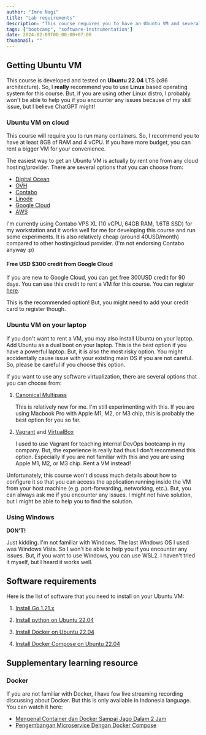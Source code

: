 ```yaml
---
author: "Imre Nagi"
title: "Lab requirements"
description: "This course requires you to have an Ubuntu VM and several software installed on it. You must have it ready before the first session"
tags: ["bootcamp", "software-instrumentation"]
date: 2024-02-09T00:00:00+07:00
thumbnail: ""
---
```


## Getting Ubuntu VM

This course is developed and tested on **Ubuntu 22.04** LTS (x86 architecture). So, I **really** recommend you to use **Linux** based operating system for this course. But, if you are using other Linux distro, I probably won't be able to help you if you encounter any issues because of my skill issue, but I believe ChatGPT might!

### Ubuntu VM on cloud

This course will require you to run many containers. So, I recommend you to have at least 8GB of RAM and 4 vCPU. If you have more budget, you can rent a bigger VM for your convenience.

The easiest way to get an Ubuntu VM is actually by rent one from any cloud hosting/provider. There are several options that you can choose from:

* [Digital Ocean](https://www.digitalocean.com/)
* [OVH](https://www.ovhcloud.com/)
* [Contabo](https://contabo.com/)
* [Linode](https://www.linode.com/)
* [Google Cloud](https://cloud.google.com/)
* [AWS](https://aws.amazon.com/)

I'm currently using Contabo VPS XL (10 vCPU, 64GB RAM, 1.6TB SSD) for my workstation and it works well for me for developing this course and run some experiments. It is also relatively cheap (around 40USD/month) compared to other hosting/cloud provider. (I'm not endorsing Contabo anyway :p)

#### Free USD $300 credit from Google Cloud

If you are new to Google Cloud, you can get free 300USD credit for 90 days. You can use this credit to rent a VM for this course. You can register [here](https://cloud.google.com/free).

This is the recommended option! But, you might need to add your credit card to register though.

### Ubuntu VM on your laptop

If you don't want to rent a VM, you may also install Ubuntu on your laptop. Add Ubuntu as a dual boot on your laptop. This is the best option if you have a powerful laptop. But, it is also the most risky option. You might accidentally cause issue with your existing main OS if you are not careful. So, please be careful if you choose this option.

If you want to use any software virtualization, there are several options that you can choose from:

1. [Canonical Multipass](https://multipass.run/)

    This is relatively new for me. I'm still experimenting with this. If you are using Macbook Pro with Apple M1, M2, or M3 chip, this is probably the best option for you so far.

1. [Vagrant](https://www.vagrantup.com/) and [VirtualBox](https://www.virtualbox.org/)

    I used to use Vagrant for teaching internal DevOps bootcamp in my company. But, the experience is really bad thus I don't recommend this option. Especially if you are not familiar with this and you are using Apple M1, M2, or M3 chip. Rent a VM instead!

Unfortunately, this course won't discuss much details about how to configure it so that you can access the application running inside the VM from your host machine (e.g. port-forwarding, networking, etc.). But, you can always ask me if you encounter any issues. I might not have solution, but I might be able to help you to find the solution.

### Using Windows

**DON'T!** 

Just kidding. I'm not familiar with Windows. The last Windows OS I used was Windows Vista. So I won't be able to help you if you encounter any issues. But, if you want to use Windows, you can use WSL2. I haven't tried it myself, but I heard it works well. 

## Software requirements

Here is the list of software that you need to install on your Ubuntu VM:

1. [Install Go 1.21.x](https://golang.org/doc/install)

1. [Install python on Ubuntu 22.04](https://www.linuxcapable.com/how-to-install-python-3-10-on-ubuntu-linux/)

1. [Install Docker on Ubuntu 22.04](https://www.digitalocean.com/community/tutorials/how-to-install-and-use-docker-on-ubuntu-22-04)

1. [Install Docker Compose on Ubuntu 22.04](https://www.digitalocean.com/community/tutorials/how-to-install-and-use-docker-compose-on-ubuntu-22-04)

## Supplementary learning resource

###  Docker

If you are not familiar with Docker, I have few live streaming recording discussing about Docker. But this is only available in Indonesia language. You can watch it here:

* [Mengenal Container dan Docker Sampai Jago Dalam 2 Jam](https://www.youtube.com/watch?v=26O6Ke03j3Y&t=1278s&pp=ygUQaW1yZSBuYWdpIGRvY2tlcg%3D%3D)
* [Pengembangan Microservice Dengan Docker Compose](https://www.youtube.com/watch?v=ALGVV5cGUtc&t=2115s&pp=ygUQaW1yZSBuYWdpIGRvY2tlcg%3D%3D)